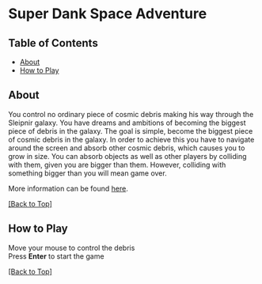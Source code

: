 # Super Dank Space Adventure

## Table of Contents
- [About](#about)
- [How to Play](#how-to-play)

## About
You control no ordinary piece of cosmic debris making his way through the Sleipnir galaxy. You have dreams and ambitions of becoming the biggest piece of debris in the galaxy. The goal is simple, become the biggest piece of cosmic debris in the galaxy. In order to achieve this you have to navigate around the screen and absorb other cosmic debris, which causes you to grow in size. You can absorb objects as well as other players by colliding with them, given you are bigger than them. However, colliding with something bigger than you will mean game over.

More information can be found <a href="http://www.cs.csub.edu/~phuynh/cs335/project/">here</a>.

<a href="#table-of-contents">[Back to Top]</a>
## How to Play

Move your mouse to control the debris<br>
Press <b>Enter</b> to start the game

<a href="#table-of-contents">[Back to Top]</a>

